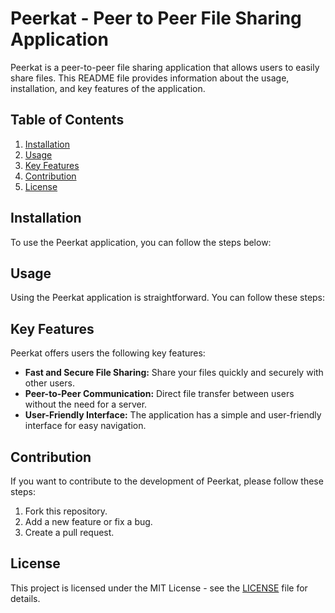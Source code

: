 # Peerkat - Peer to Peer File Sharing Application

Peerkat is a peer-to-peer file sharing application that allows users to easily share files. This README file provides information about the usage, installation, and key features of the application.

## Table of Contents

1. [Installation](#installation)
2. [Usage](#usage)
3. [Key Features](#key-features)
4. [Contribution](#contribution)
5. [License](#license)

## Installation

To use the Peerkat application, you can follow the steps below:

## Usage

Using the Peerkat application is straightforward. You can follow these steps:

## Key Features

Peerkat offers users the following key features:

- **Fast and Secure File Sharing:** Share your files quickly and securely with other users.
- **Peer-to-Peer Communication:** Direct file transfer between users without the need for a server.
- **User-Friendly Interface:** The application has a simple and user-friendly interface for easy navigation.

## Contribution

If you want to contribute to the development of Peerkat, please follow these steps:

 1. Fork this repository.
 2. Add a new feature or fix a bug.
 3. Create a pull request.

## License

This project is licensed under the MIT License - see the [LICENSE](LICENSE) file for details.
